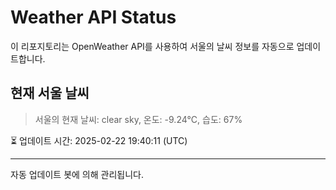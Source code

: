 
# Weather API Status

이 리포지토리는 OpenWeather API를 사용하여 서울의 날씨 정보를 자동으로 업데이트합니다.

## 현재 서울 날씨
> 서울의 현재 날씨: clear sky, 온도: -9.24°C, 습도: 67%

⏳ 업데이트 시간: 2025-02-22 19:40:11 (UTC)

---
자동 업데이트 봇에 의해 관리됩니다.
